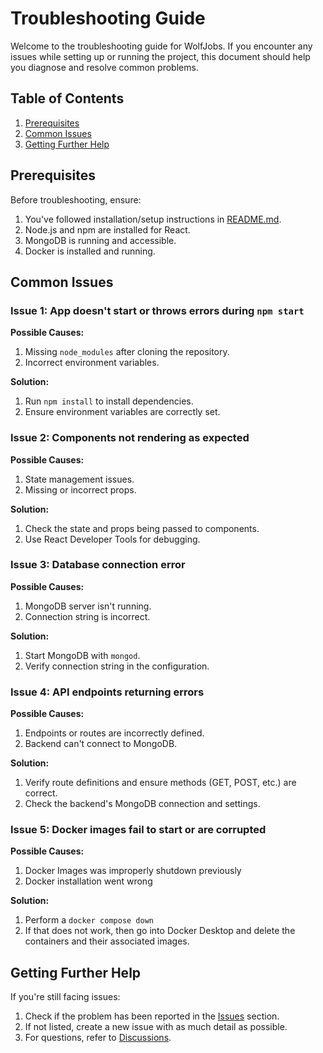 # Troubleshooting Guide

Welcome to the troubleshooting guide for WolfJobs. If you encounter any issues while setting up or running the project, this document should help you diagnose and resolve common problems.

## Table of Contents

1. [Prerequisites](#prerequisites)
2. [Common Issues](#common-issues)
3. [Getting Further Help](#getting-further-help)

## Prerequisites

Before troubleshooting, ensure:

1. You've followed installation/setup instructions in [README.md](./README.md).
2. Node.js and npm are installed for React.
3. MongoDB is running and accessible.
4. Docker is installed and running.

## Common Issues

### Issue 1: App doesn't start or throws errors during `npm start`

**Possible Causes:**
1. Missing `node_modules` after cloning the repository.
2. Incorrect environment variables.

**Solution:** 
1. Run `npm install` to install dependencies.
2. Ensure environment variables are correctly set.

### Issue 2: Components not rendering as expected

**Possible Causes:**
1. State management issues.
2. Missing or incorrect props.

**Solution:** 
1. Check the state and props being passed to components.
2. Use React Developer Tools for debugging.

### Issue 3: Database connection error

**Possible Causes:**
1. MongoDB server isn't running.
2. Connection string is incorrect.

**Solution:** 
1. Start MongoDB with `mongod`.
2. Verify connection string in the configuration.

### Issue 4: API endpoints returning errors

**Possible Causes:**
1. Endpoints or routes are incorrectly defined.
2. Backend can't connect to MongoDB.

**Solution:** 
1. Verify route definitions and ensure methods (GET, POST, etc.) are correct.
2. Check the backend's MongoDB connection and settings.

### Issue 5: Docker images fail to start or are corrupted

**Possible Causes:**
1. Docker Images was improperly shutdown previously
2. Docker installation went wrong

**Solution:** 
1. Perform a `docker compose down`
2. If that does not work, then go into Docker Desktop and delete the containers and their associated images.

## Getting Further Help

If you're still facing issues:

1. Check if the problem has been reported in the [Issues](https://github.com/adi-kiran/career-flow/issues) section.
2. If not listed, create a new issue with as much detail as possible.
3. For questions, refer to [Discussions](https://github.com/adi-kiran/career-flow/discussions).
